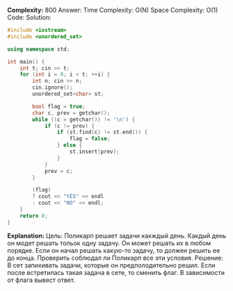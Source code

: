 **Complexity:** 800
Answer:
	Time Complexity: O(N)
	Space Complexity: O(1)
Code:
Solution:
```cpp
#include <iostream>
#include <unordered_set>

using namespace std;

int main() {
    int t; cin >> t;
    for (int i = 0; i < t; ++i) {
        int n; cin >> n;
        cin.ignore();
        unordered_set<char> st;

        bool flag = true;
        char c, prev = getchar();
        while ((c = getchar()) != '\n') {
            if (c != prev) {
                if (st.find(c) != st.end()) {
                    flag = false;
                } else {
                    st.insert(prev);
                }
            }
            prev = c;
        }

        (flag)
        ? cout << "YES" << endl
        : cout << "NO" << endl;
    }
    return 0;
}
```
**Explanation:**
	Цель: Поликарп решает задачи какждый день. Какдый день он модет решать тольок одну задачу. Он может решать их в любом порядке. Если он начал решать какую-то задачу, то должен решить ее до конца. Проверить соблюдал ли Поликарп все эти условия.
	Решение: В сет запихивать задачи, которые он предполодительно решил. Если после встретилась такая задача в сете, то сменить флаг. В зависимости от флага вывест ответ.